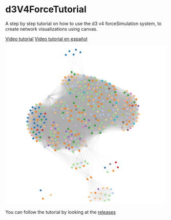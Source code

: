 # d3V4ForceTutorial
A step by step tutorial on how to use the d3 v4 forceSimulation system, to create network visualizations using canvas.

[Video tutorial](https://youtu.be/gda35eYXBJc)
[Video tutorial en español](https://youtu.be/te3MYUBD0m8)



![Network visualization created with the tutorial](screenshot.png)


You can follow the tutorial by looking at the [releases](./releases)


